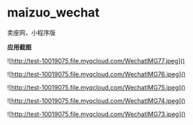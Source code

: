 # maizuo_wechat
卖座网，小程序版

**应用截图**

![http://test-10019075.file.myqcloud.com/WechatIMG77.jpeg]()

![http://test-10019075.file.myqcloud.com/WechatIMG76.jpeg]()

![http://test-10019075.file.myqcloud.com/WechatIMG75.jpeg]()

![http://test-10019075.file.myqcloud.com/WechatIMG74.jpeg]()

![http://test-10019075.file.myqcloud.com/WechatIMG73.jpeg]()